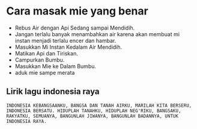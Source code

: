 # Cara masak mie yang benar
- Rebus Air dengan Api Sedang sampai Mendidih. 
- Jangan terlalu banyak menambahkan air karena akan membuat mi instan menjadi terlalu encer dan hambar.
- Masukkan Mi Instan Kedalam Air Mendidih.
- Matikan Api dan Tiriskan. 
- Campurkan Bumbu.
- Masukkan Mie ke Dalam Bumbu.
- aduk mie sampe merata

## Lirik lagu indonesia raya

```
INDONESIA KEBANGSAANKU, BANGSA DAN TANAH AIRKU, MARILAH KITA BERSERU, INDONESIA BERSATU. HIDUPLAH TANAHKU, HIDUPLAH NEG'RIKU, BANGSAKU, RAKYATKU, SEMUANYA, BANGUNLAH JIWANYA, BANGUNLAH BADANNYA, UNTUK INDONESIA RAYA.
```

